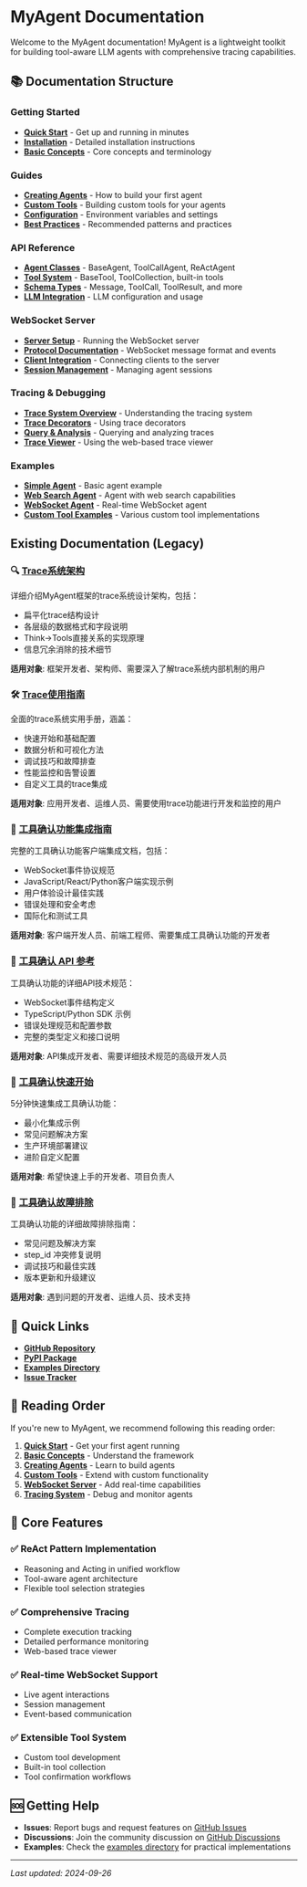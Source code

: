 # MyAgent Documentation

Welcome to the MyAgent documentation! MyAgent is a lightweight toolkit for building tool-aware LLM agents with comprehensive tracing capabilities.

## 📚 Documentation Structure

### Getting Started
- **[Quick Start](guides/quick-start.md)** - Get up and running in minutes
- **[Installation](guides/installation.md)** - Detailed installation instructions
- **[Basic Concepts](guides/basic-concepts.md)** - Core concepts and terminology

### Guides
- **[Creating Agents](guides/creating-agents.md)** - How to build your first agent
- **[Custom Tools](guides/custom-tools.md)** - Building custom tools for your agents
- **[Configuration](guides/configuration.md)** - Environment variables and settings
- **[Best Practices](guides/best-practices.md)** - Recommended patterns and practices

### API Reference
- **[Agent Classes](api/agents.md)** - BaseAgent, ToolCallAgent, ReActAgent
- **[Tool System](api/tools.md)** - BaseTool, ToolCollection, built-in tools
- **[Schema Types](api/schema.md)** - Message, ToolCall, ToolResult, and more
- **[LLM Integration](api/llm.md)** - LLM configuration and usage

### WebSocket Server
- **[Server Setup](websocket/server-setup.md)** - Running the WebSocket server
- **[Protocol Documentation](websocket/protocol.md)** - WebSocket message format and events
- **[Client Integration](websocket/client-integration.md)** - Connecting clients to the server
- **[Session Management](websocket/session-management.md)** - Managing agent sessions

### Tracing & Debugging
- **[Trace System Overview](tracing/overview.md)** - Understanding the tracing system
- **[Trace Decorators](tracing/decorators.md)** - Using trace decorators
- **[Query & Analysis](tracing/query.md)** - Querying and analyzing traces
- **[Trace Viewer](tracing/viewer.md)** - Using the web-based trace viewer

### Examples
- **[Simple Agent](examples/simple-agent.md)** - Basic agent example
- **[Web Search Agent](examples/web-search.md)** - Agent with web search capabilities
- **[WebSocket Agent](examples/websocket-agent.md)** - Real-time WebSocket agent
- **[Custom Tool Examples](examples/custom-tools.md)** - Various custom tool implementations

## Existing Documentation (Legacy)

### 🔍 [Trace系统架构](./trace_system_architecture.md)
详细介绍MyAgent框架的trace系统设计架构，包括：
- 扁平化trace结构设计
- 各层级的数据格式和字段说明
- Think→Tools直接关系的实现原理
- 信息冗余消除的技术细节

**适用对象**: 框架开发者、架构师、需要深入了解trace系统内部机制的用户

### 🛠️ [Trace使用指南](./trace_usage_guide.md)
全面的trace系统实用手册，涵盖：
- 快速开始和基础配置
- 数据分析和可视化方法
- 调试技巧和故障排查
- 性能监控和告警设置
- 自定义工具的trace集成

**适用对象**: 应用开发者、运维人员、需要使用trace功能进行开发和监控的用户

### 🔐 [工具确认功能集成指南](./client-confirmation-guide.md)
完整的工具确认功能客户端集成文档，包括：
- WebSocket事件协议规范
- JavaScript/React/Python客户端实现示例
- 用户体验设计最佳实践
- 错误处理和安全考虑
- 国际化和测试工具

**适用对象**: 客户端开发人员、前端工程师、需要集成工具确认功能的开发者

### 📖 [工具确认 API 参考](./confirmation-api-reference.md)
工具确认功能的详细API技术规范：
- WebSocket事件结构定义
- TypeScript/Python SDK 示例
- 错误处理规范和配置参数
- 完整的类型定义和接口说明

**适用对象**: API集成开发者、需要详细技术规范的高级开发人员

### 🚀 [工具确认快速开始](./confirmation-quickstart.md)
5分钟快速集成工具确认功能：
- 最小化集成示例
- 常见问题解决方案
- 生产环境部署建议
- 进阶自定义配置

**适用对象**: 希望快速上手的开发者、项目负责人

### 🔧 [工具确认故障排除](./confirmation-troubleshooting.md)
工具确认功能的详细故障排除指南：
- 常见问题及解决方案
- step_id 冲突修复说明
- 调试技巧和最佳实践
- 版本更新和升级建议

**适用对象**: 遇到问题的开发者、运维人员、技术支持

## 🚀 Quick Links

- **[GitHub Repository](https://github.com/yourusername/myagent)**
- **[PyPI Package](https://pypi.org/project/myagent/)**
- **[Examples Directory](../examples/)**
- **[Issue Tracker](https://github.com/yourusername/myagent/issues)**

## 📖 Reading Order

If you're new to MyAgent, we recommend following this reading order:

1. **[Quick Start](guides/quick-start.md)** - Get your first agent running
2. **[Basic Concepts](guides/basic-concepts.md)** - Understand the framework
3. **[Creating Agents](guides/creating-agents.md)** - Learn to build agents
4. **[Custom Tools](guides/custom-tools.md)** - Extend with custom functionality
5. **[WebSocket Server](websocket/server-setup.md)** - Add real-time capabilities
6. **[Tracing System](tracing/overview.md)** - Debug and monitor agents

## 🔧 Core Features

### ✅ ReAct Pattern Implementation
- Reasoning and Acting in unified workflow
- Tool-aware agent architecture
- Flexible tool selection strategies

### ✅ Comprehensive Tracing
- Complete execution tracking
- Detailed performance monitoring
- Web-based trace viewer

### ✅ Real-time WebSocket Support
- Live agent interactions
- Session management
- Event-based communication

### ✅ Extensible Tool System
- Custom tool development
- Built-in tool collection
- Tool confirmation workflows

## 🆘 Getting Help

- **Issues**: Report bugs and request features on [GitHub Issues](https://github.com/yourusername/myagent/issues)
- **Discussions**: Join the community discussion on [GitHub Discussions](https://github.com/yourusername/myagent/discussions)
- **Examples**: Check the [examples directory](../examples/) for practical implementations

---

*Last updated: 2024-09-26*
